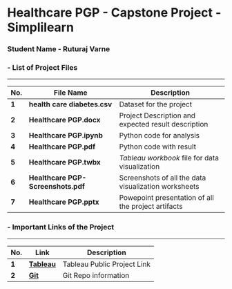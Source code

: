 # Healthcare PGP - Capstone Project - Simplilearn #

### Student Name - Ruturaj Varne ###

### - List of Project Files ###
---------------------------
 
| No. | File Name | Description |
| -----| ----------- | ----------- |
| **1** | **health care diabetes.csv** | Dataset for the project |
| **2** | **Healthcare PGP.docx** | Project Description and expected result description |
| **3** | **Healthcare PGP.ipynb** | Python code for analysis |
| **4** | **Healthcare PGP.pdf** | Python code with result |
| **5** | **Healthcare PGP.twbx** | *Tableau workbook* file for data visualization |
| **6** | **Healthcare PGP-Screenshots.pdf** | Screenshots of all the data visualization worksheets |
| **7** | **Healthcare PGP.pptx** | Powepoint presentation of all the project artifacts |



### - Important Links of the Project ###
---------------------------
| No. | Link | Description |
| -----| ----------- | ----------- |
| **1** |[<b>Tableau</b>](https://public.tableau.com/views/HealthcarePGP_16722699126210/HealthcarePGPDashboard?:language=en-US&publish=yes&:display_count=n&:origin=viz_share_link)| Tableau Public Project Link |
| **2** |[<b>Git</b>](https://github.com/ruturajvarne/datasciense-capstone-project.git) | Git Repo information |
